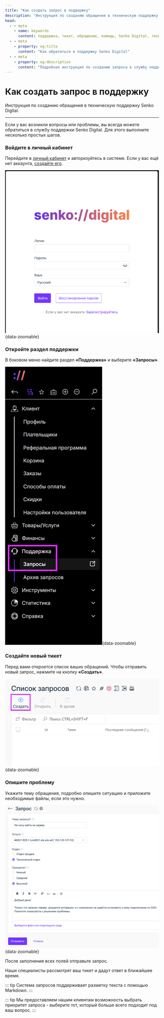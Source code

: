 ```yaml
---
title: "Как создать запрос в поддержку"
description: "Инструкция по созданию обращения в техническую поддержку Senko Digital."
head:
  - - meta
    - name: keywords
      content: поддержка, тикет, обращение, помощь, Senko Digital, техподдержка
  - - meta
    - property: og:title
      content: "Как обратиться в поддержку Senko Digital"
  - - meta
    - property: og:description
      content: "Подробная инструкция по созданию запроса в службу поддержки."
---
```



# Как создать запрос в поддержку

Инструкция по созданию обращения в техническую поддержку Senko Digital.

---

Если у вас возникли вопросы или проблемы, вы всегда можете обратиться в службу поддержки Senko Digital. Для этого выполните несколько простых шагов.

### Войдите в личный кабинет

Перейдите в [личный кабинет](https://my.senko.digital/billmgr) и авторизуйтесь в системе. Если у вас ещё нет аккаунта, [создайте его](/ru/personal-area/register.md).

![вход в систему](/images/personal-area/new-ticket/1.png){data-zoomable}

### Откройте раздел поддержки

В боковом меню найдите раздел **«Поддержка»** и выберите **«Запросы»**.

![боковое меню](/images/personal-area/new-ticket/2.png){data-zoomable}

### Создайте новый тикет  

Перед вами откроется список ваших обращений. Чтобы отправить новый запрос, нажмите на кнопку **«Создать»**.

![создание тикета](/images/personal-area/new-ticket/3.png){data-zoomable}

### Опишите проблему  

Укажите тему обращения, подробно опишите ситуацию и приложите необходимые файлы, если это нужно.

![заполнение тикета](/images/personal-area/new-ticket/4.png){data-zoomable}

После заполнения всех полей отправьте запрос.

Наши специалисты рассмотрят ваш тикет и дадут ответ в ближайшее время.  

::: tip
Система запросов поддерживает разметку текста с помощью Markdown.
:::

::: tip
Мы предоставляем нашим клиентам возможность выбрать приоритет запроса - выберите тот, который больше всего подходит под ваш вопрос.
:::

